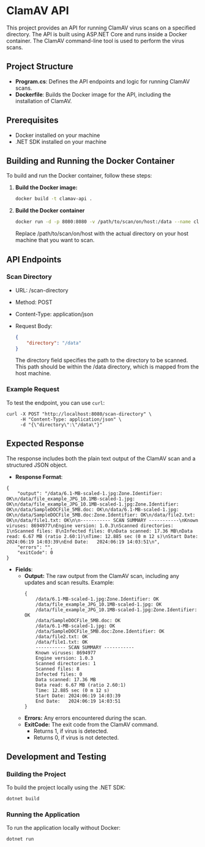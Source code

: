 # ClamAV API

This project provides an API for running ClamAV virus scans on a specified directory. The API is built using ASP.NET Core and runs inside a Docker container. The ClamAV command-line tool is used to perform the virus scans.

## Project Structure

- **Program.cs**: Defines the API endpoints and logic for running ClamAV scans.
- **Dockerfile**: Builds the Docker image for the API, including the installation of ClamAV.

## Prerequisites

- Docker installed on your machine
- .NET SDK installed on your machine

## Building and Running the Docker Container

To build and run the Docker container, follow these steps:

1. **Build the Docker image:**

   ```sh
   docker build -t clamav-api .
    ```
2. **Build the Docker container**
    ```sh
    docker run -d -p 8080:8080 -v /path/to/scan/on/host:/data --name clamav-api clamav-api
    ```
    Replace /path/to/scan/on/host with the actual directory on your host machine that you want to scan.


## API Endpoints
### Scan Directory
- URL: /scan-directory

- Method: POST

- Content-Type: application/json

- Request Body:
    ```json
    {
        "directory": "/data"
    }
    ```
    The directory field specifies the path to the directory to be scanned. This path should be within the /data directory, which is mapped from the host machine.


### Example Request
To test the endpoint, you can use `curl`:
```
curl -X POST "http://localhost:8080/scan-directory" \
     -H "Content-Type: application/json" \
     -d "{\"directory\":\"/data\"}"
```

## Expected Response
The response includes both the plain text output of the ClamAV scan and a structured JSON object.

- **Response Format**:

```
{
    "output": "/data/6.1-MB-scaled-1.jpg:Zone.Identifier: OK\n/data/file_example_JPG_10.1MB-scaled-1.jpg: OK\n/data/file_example_JPG_10.1MB-scaled-1.jpg:Zone.Identifier: OK\n/data/SampleDOCFile_5MB.doc: OK\n/data/6.1-MB-scaled-1.jpg: OK\n/data/SampleDOCFile_5MB.doc:Zone.Identifier: OK\n/data/file2.txt: OK\n/data/file1.txt: OK\n\n----------- SCAN SUMMARY -----------\nKnown viruses: 8694977\nEngine version: 1.0.3\nScanned directories: 1\nScanned files: 8\nInfected files: 0\nData scanned: 17.36 MB\nData read: 6.67 MB (ratio 2.60:1)\nTime: 12.885 sec (0 m 12 s)\nStart Date: 2024:06:19 14:03:39\nEnd Date:   2024:06:19 14:03:51\n",
    "errors": "",
    "exitCode": 0
}
```
- **Fields**:
    - **Output:** The raw output from the ClamAV scan, including any updates and scan results.
    Example:
        ```
        {
            /data/6.1-MB-scaled-1.jpg:Zone.Identifier: OK
            /data/file_example_JPG_10.1MB-scaled-1.jpg: OK
            /data/file_example_JPG_10.1MB-scaled-1.jpg:Zone.Identifier: OK
            /data/SampleDOCFile_5MB.doc: OK
            /data/6.1-MB-scaled-1.jpg: OK
            /data/SampleDOCFile_5MB.doc:Zone.Identifier: OK
            /data/file2.txt: OK
            /data/file1.txt: OK
            ----------- SCAN SUMMARY -----------
            Known viruses: 8694977
            Engine version: 1.0.3
            Scanned directories: 1
            Scanned files: 8
            Infected files: 0
            Data scanned: 17.36 MB
            Data read: 6.67 MB (ratio 2.60:1)
            Time: 12.885 sec (0 m 12 s)
            Start Date: 2024:06:19 14:03:39
            End Date:   2024:06:19 14:03:51
        }
        ```
    - **Errors:** Any errors encountered during the scan.
    - **ExitCode:** The exit code from the ClamAV command. 
        - Returns 1, if virus is detected. 
        - Returns 0, if virus is not detected. 

## Development and Testing
### Building the Project

To build the project locally using the .NET SDK:

```sh
dotnet build
```

### Running the Application
To run the application locally without Docker:
```sh
dotnet run
```
